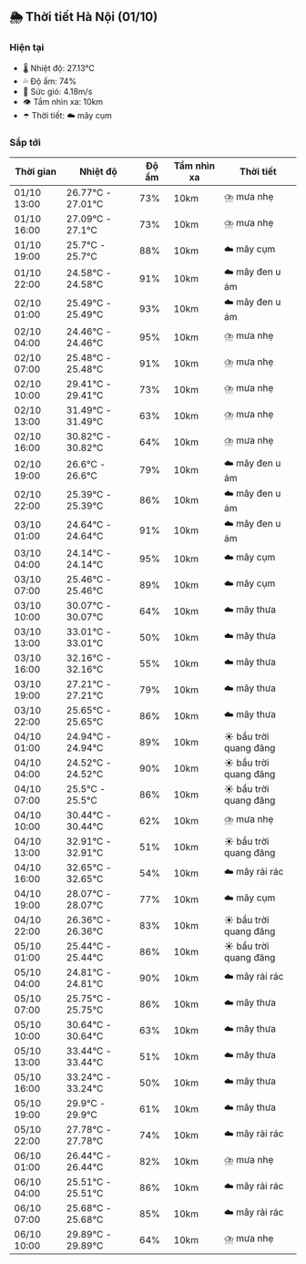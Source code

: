 ## 🌦️ Thời tiết Hà Nội (01/10)

### Hiện tại

- 🌡️ Nhiệt độ: 27.13℃
- 💦 Độ ẩm: 74%
- 💨 Sức gió: 4.18m/s
- 👁️ Tầm nhìn xa: 10km
- ☂️ Thời tiết: ☁️ mây cụm

### Sắp tới

| Thời gian | Nhiệt độ | Độ ẩm | Tầm nhìn xa | Thời tiết |
| --- | --- | --- | --- | --- |
| 01/10 13:00 | 26.77℃ - 27.01℃ | 73% | 10km | ⛈️ mưa nhẹ |
| 01/10 16:00 | 27.09℃ - 27.1℃ | 73% | 10km | ⛈️ mưa nhẹ |
| 01/10 19:00 | 25.7℃ - 25.7℃ | 88% | 10km | ☁️ mây cụm |
| 01/10 22:00 | 24.58℃ - 24.58℃ | 91% | 10km | ☁️ mây đen u ám |
| 02/10 01:00 | 25.49℃ - 25.49℃ | 93% | 10km | ☁️ mây đen u ám |
| 02/10 04:00 | 24.46℃ - 24.46℃ | 95% | 10km | ⛈️ mưa nhẹ |
| 02/10 07:00 | 25.48℃ - 25.48℃ | 91% | 10km | ⛈️ mưa nhẹ |
| 02/10 10:00 | 29.41℃ - 29.41℃ | 73% | 10km | ⛈️ mưa nhẹ |
| 02/10 13:00 | 31.49℃ - 31.49℃ | 63% | 10km | ⛈️ mưa nhẹ |
| 02/10 16:00 | 30.82℃ - 30.82℃ | 64% | 10km | ⛈️ mưa nhẹ |
| 02/10 19:00 | 26.6℃ - 26.6℃ | 79% | 10km | ☁️ mây đen u ám |
| 02/10 22:00 | 25.39℃ - 25.39℃ | 86% | 10km | ☁️ mây đen u ám |
| 03/10 01:00 | 24.64℃ - 24.64℃ | 91% | 10km | ☁️ mây đen u ám |
| 03/10 04:00 | 24.14℃ - 24.14℃ | 95% | 10km | ☁️ mây cụm |
| 03/10 07:00 | 25.46℃ - 25.46℃ | 89% | 10km | ☁️ mây cụm |
| 03/10 10:00 | 30.07℃ - 30.07℃ | 64% | 10km | ☁️ mây thưa |
| 03/10 13:00 | 33.01℃ - 33.01℃ | 50% | 10km | ☁️ mây thưa |
| 03/10 16:00 | 32.16℃ - 32.16℃ | 55% | 10km | ☁️ mây thưa |
| 03/10 19:00 | 27.21℃ - 27.21℃ | 79% | 10km | ☁️ mây thưa |
| 03/10 22:00 | 25.65℃ - 25.65℃ | 86% | 10km | ☁️ mây thưa |
| 04/10 01:00 | 24.94℃ - 24.94℃ | 89% | 10km | ☀️ bầu trời quang đãng |
| 04/10 04:00 | 24.52℃ - 24.52℃ | 90% | 10km | ☀️ bầu trời quang đãng |
| 04/10 07:00 | 25.5℃ - 25.5℃ | 86% | 10km | ☀️ bầu trời quang đãng |
| 04/10 10:00 | 30.44℃ - 30.44℃ | 62% | 10km | ⛈️ mưa nhẹ |
| 04/10 13:00 | 32.91℃ - 32.91℃ | 51% | 10km | ☀️ bầu trời quang đãng |
| 04/10 16:00 | 32.65℃ - 32.65℃ | 54% | 10km | ☁️ mây rải rác |
| 04/10 19:00 | 28.07℃ - 28.07℃ | 77% | 10km | ☁️ mây cụm |
| 04/10 22:00 | 26.36℃ - 26.36℃ | 83% | 10km | ☀️ bầu trời quang đãng |
| 05/10 01:00 | 25.44℃ - 25.44℃ | 86% | 10km | ☀️ bầu trời quang đãng |
| 05/10 04:00 | 24.81℃ - 24.81℃ | 90% | 10km | ☁️ mây rải rác |
| 05/10 07:00 | 25.75℃ - 25.75℃ | 86% | 10km | ☁️ mây thưa |
| 05/10 10:00 | 30.64℃ - 30.64℃ | 63% | 10km | ☁️ mây thưa |
| 05/10 13:00 | 33.44℃ - 33.44℃ | 51% | 10km | ☁️ mây thưa |
| 05/10 16:00 | 33.24℃ - 33.24℃ | 50% | 10km | ☁️ mây thưa |
| 05/10 19:00 | 29.9℃ - 29.9℃ | 61% | 10km | ☁️ mây thưa |
| 05/10 22:00 | 27.78℃ - 27.78℃ | 74% | 10km | ☁️ mây rải rác |
| 06/10 01:00 | 26.44℃ - 26.44℃ | 82% | 10km | ⛈️ mưa nhẹ |
| 06/10 04:00 | 25.51℃ - 25.51℃ | 86% | 10km | ☁️ mây rải rác |
| 06/10 07:00 | 25.68℃ - 25.68℃ | 85% | 10km | ☁️ mây rải rác |
| 06/10 10:00 | 29.89℃ - 29.89℃ | 64% | 10km | ⛈️ mưa nhẹ |
